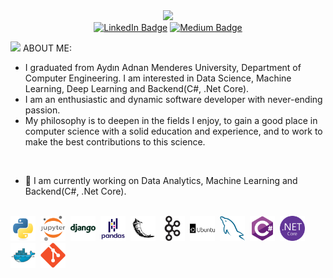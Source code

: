 <div id="header" align="center">     
<a href="https://github.com/berfin-t"><img src="https://media.giphy.com/media/sQbnLoPizedqPIaq52/giphy-downsized.gif" width="200"/></a>
<div>
<a href="https://www.linkedin.com/in/berfintek/">
      <img src="https://img.shields.io/badge/LinkedIn-blue?style=for-the-badge&logo=linkedin&logoColor=white" alt="LinkedIn Badge"/></a>
<a href="https://medium.com/@tekberfin">
      <img src="https://img.shields.io/badge/Medium-black?style=for-the-badge&logo=medium&logoColor=white" alt="Medium Badge"/></a>
</div>
</div>

<img src="https://media.giphy.com/media/5P5b96VnFaNiQ7ABOT/giphy.gif" width="30"> ABOUT ME:
    
- I graduated from Aydın Adnan Menderes University, Department of Computer Engineering. I am interested in Data Science, Machine Learning, Deep Learning and Backend(C#, .Net Core).
- I am an enthusiastic and dynamic software developer with never-ending passion.
- My philosophy is to deepen in the fields I enjoy, to gain a good place in computer science with a solid education and experience, and to work to make the best contributions to this science.
</br>

- 🌱 I am currently working on Data Analytics, Machine Learning and Backend(C#, .Net Core).
</br>

<div>
      <a href="https://www.python.org/"><img src="https://github.com/devicons/devicon/blob/master/icons/python/python-original.svg" title="Python" alt="Python" width="40" height="40"/></a>&nbsp;
      <a href="https://jupyter.org/"><img src="https://github.com/devicons/devicon/blob/master/icons/jupyter/jupyter-original-wordmark.svg" title="Jupyter" alt="Jupyter" width="40" height="40"/></a>&nbsp;
      <a href="https://docs.djangoproject.com/en/4.2/"><img src="https://github.com/devicons/devicon/blob/master/icons/django/django-plain-wordmark.svg" title="Django" alt="Django" width="40" height="40"/></a>&nbsp;
      <a href="https://pandas.pydata.org/"><img src="https://github.com/devicons/devicon/blob/master/icons/pandas/pandas-original-wordmark.svg" title="Pandas" alt="Pandas" width="40" height="40"/></a>&nbsp;
      <a href="https://flask.palletsprojects.com/en/3.0.x/"><img src="https://github.com/devicons/devicon/blob/master/icons/flask/flask-original.svg" title="Flask" alt="Flask" width="40" height="40"/></a>&nbsp;
      <a href="https://kafka.apache.org/"><img src="https://github.com/devicons/devicon/blob/master/icons/apachekafka/apachekafka-original.svg" title="Kafka" alt="Kafka" width="40" height="40"/></a>&nbsp;
      <a href="https://ubuntu.com/"><img src="https://github.com/devicons/devicon/blob/master/icons/ubuntu/ubuntu-plain-wordmark.svg" title="Ubuntu" alt="Ubuntu" width="40" height="40"/></a>&nbsp;
      <a href="https://www.mysql.com/"><img src="https://github.com/devicons/devicon/blob/master/icons/mysql/mysql-original.svg" title="Mysql" alt="Mysql" width="40" height="40"/></a>&nbsp;
      <a href="https://learn.microsoft.com/en-us/dotnet/csharp/"><img src="https://github.com/devicons/devicon/blob/master/icons/csharp/csharp-original.svg" title="C#" alt="C#" width="40" height="40"/></a>&nbsp;
      <a href="https://dotnet.microsoft.com/en-us/"><img src="https://github.com/devicons/devicon/blob/master/icons/dotnetcore/dotnetcore-original.svg" title="Dotnet" alt="Dotnet" width="40" height="40"/></a>&nbsp;
      <a href="https://www.docker.com/"><img src="https://github.com/devicons/devicon/blob/master/icons/docker/docker-original.svg" title="Docker" alt="Docker" width="40" height="40"/></a>&nbsp;      
      <a href="https://git-scm.com/"><img src="https://github.com/devicons/devicon/blob/master/icons/git/git-original.svg" title="Git" alt="Git" width="40" height="40"/></a>&nbsp;
</div>
